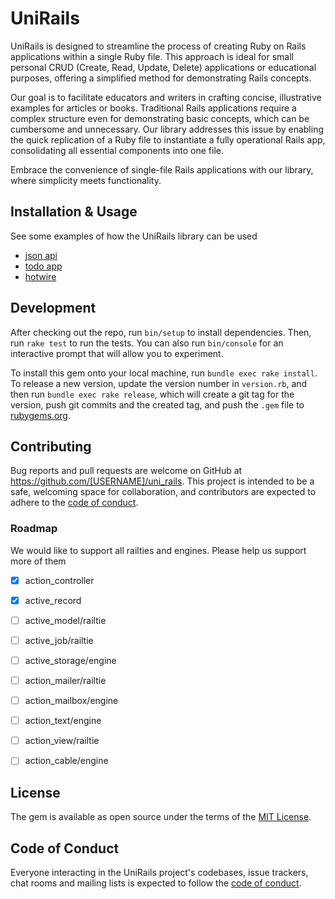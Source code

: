 # UniRails

UniRails is designed to streamline the process of creating Ruby on Rails applications within a single Ruby file. This approach is ideal for small personal CRUD (Create, Read, Update, Delete) applications or educational purposes, offering a simplified method for demonstrating Rails concepts.

Our goal is to facilitate educators and writers in crafting concise, illustrative examples for articles or books. Traditional Rails applications require a complex structure even for demonstrating basic concepts, which can be cumbersome and unnecessary. Our library addresses this issue by enabling the quick replication of a Ruby file to instantiate a fully operational Rails app, consolidating all essential components into one file.

Embrace the convenience of single-file Rails applications with our library, where simplicity meets functionality.

## Installation & Usage

See some examples of how the UniRails library can be used

-  [json api](/examples/json_api.rb)
-  [todo app](/examples/todos.rb)
-  [hotwire](/examples/hotwire.rb)

## Development

After checking out the repo, run `bin/setup` to install dependencies. Then, run `rake test` to run the tests. You can also run `bin/console` for an interactive prompt that will allow you to experiment.

To install this gem onto your local machine, run `bundle exec rake install`. To release a new version, update the version number in `version.rb`, and then run `bundle exec rake release`, which will create a git tag for the version, push git commits and the created tag, and push the `.gem` file to [rubygems.org](https://rubygems.org).

## Contributing

Bug reports and pull requests are welcome on GitHub at https://github.com/[USERNAME]/uni_rails. This project is intended to be a safe, welcoming space for collaboration, and contributors are expected to adhere to the [code of conduct](https://github.com/[USERNAME]/uni_rails/blob/main/CODE_OF_CONDUCT.md).

### Roadmap

We would like to support all railties and engines. Please help us support more of them

- [X] action_controller
- [X] active_record
- [ ] active_model/railtie
- [ ] active_job/railtie
- [ ] active_storage/engine
- [ ] action_mailer/railtie
- [ ] action_mailbox/engine
- [ ] action_text/engine
- [ ] action_view/railtie
- [ ] action_cable/engine


## License

The gem is available as open source under the terms of the [MIT License](https://opensource.org/licenses/MIT).

## Code of Conduct

Everyone interacting in the UniRails project's codebases, issue trackers, chat rooms and mailing lists is expected to follow the [code of conduct](https://github.com/[USERNAME]/uni_rails/blob/main/CODE_OF_CONDUCT.md).
